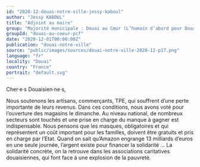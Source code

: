 ```yaml
---
id: "2020-12-douai-notre-ville-jessy-kaboul"
author: "Jessy KABOUL"
title: "Adjoint au maire"
group: "Majorité municipale : Douai au Cœur (L’humain d’abord pour Douai)"
groupId: "douai-au-coeur-pcf"
date: "2020-12-01T00:00:00Z"
publication: "douai-notre-ville"
source: "public/images/sources/douai-notre-ville-2020-12-p17.png"
language: "fr"
locality: "Douai"
country: "France"
portrait: "default.svg"
---
```


Cher·e·s Douaisien·ne·s,

Nous soutenons les artisans, commerçants, TPE, qui souffrent d’une perte importante de leurs revenus. Dans ces conditions, nous avons voté pour l’ouverture des magasins le dimanche. Au niveau national, de nombreux secteurs sont touchés et une prise en charge du manque à gagner est indispensable. Nous pensons que les masques, obligatoires et qui représentent un coût important pour les familles, doivent être gratuits et pris en charge par l’Etat. Quand on sait qu’Amazon engrange 13 milliards d’euros en une seule journée, l’argent existe pour financer la solidarité … La solidarité concrète, on la retrouve dans les associations caritatives douaisiennes, qui font face à une explosion de la pauvreté.
